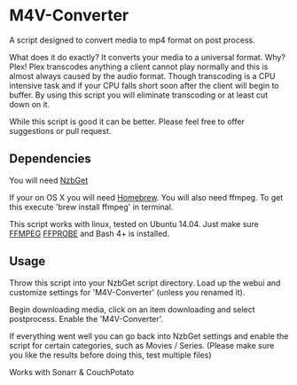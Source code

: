 M4V-Converter
=============

A script designed to convert media to mp4 format on post process.

What does it do exactly? It converts your media to a universal format. Why? Plex! Plex transcodes anything a client cannot play normally and this is almost always caused by the audio format. Though transcoding is a CPU intensive task and if your CPU falls short soon after the client will begin to buffer. By using this script you will eliminate transcoding or at least cut down on it.

While this script is good it can be better. Please feel free to offer suggestions or pull request.

Dependencies
------------

You will need [NzbGet](http://nzbget.net/)

If your on OS X you will need [Homebrew](http://brew.sh). You will also need ffmpeg. To get this execute 'brew install ffmpeg' in terminal.

This script works with linux, tested on Ubuntu 14.04. Just make sure [FFMPEG](https://trac.ffmpeg.org/wiki/UbuntuCompilationGuide) [FFPROBE](https://trac.ffmpeg.org/wiki/UbuntuCompilationGuide) and Bash 4+ is installed.

Usage
-----

Throw this script into your NzbGet script directory. Load up the webui and customize settings for 'M4V-Converter' (unless you renamed it).

Begin downloading media, click on an item downloading and select postprocess. Enable the 'M4V-Converter'. 

If everything went well you can go back into NzbGet settings and enable the script for certain categories, such as Movies / Series. (Please make sure you like the results before doing this, test multiple files)

Works with Sonarr & CouchPotato